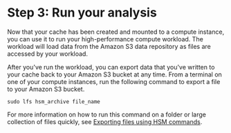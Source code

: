 # Step 3: Run your analysis<a name="getting-started-step3"></a>

Now that your cache has been created and mounted to a compute instance, you can use it to run your high\-performance compute workload\. The workload will load data from the Amazon S3 data repository as files are accessed by your workload\.

After you've run the workload, you can export data that you've written to your cache back to your Amazon S3 bucket at any time\. From a terminal on one of your compute instances, run the following command to export a file to your Amazon S3 bucket\.

```
sudo lfs hsm_archive file_name
```

For more information on how to run this command on a folder or large collection of files quickly, see [Exporting files using HSM commands](exporting-files-hsm.md)\.